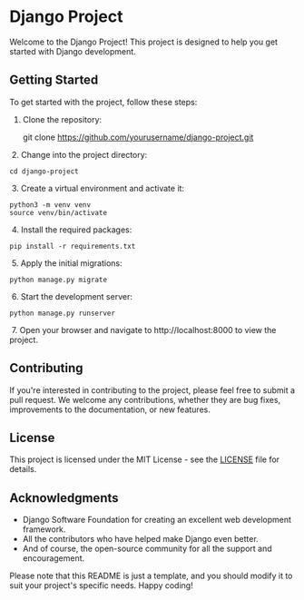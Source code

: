 ﻿# Django Project

Welcome to the Django Project! This project is designed to help you get started with Django development.

## Getting Started

To get started with the project, follow these steps:

1. Clone the repository:

    
    
    git clone https://github.com/yourusername/django-project.git


​
2. Change into the project directory:

    
    
    cd django-project


​
3. Create a virtual environment and activate it:



    python3 -m venv venv
    source venv/bin/activate


​
4. Install the required packages:



    pip install -r requirements.txt


​
5. Apply the initial migrations:



    python manage.py migrate


​
6. Start the development server:



    python manage.py runserver


​
7. Open your browser and navigate to http://localhost:8000 to view the project.



## Contributing

If you're interested in contributing to the project, please feel free to submit a pull request. We welcome any contributions, whether they are bug fixes, improvements to the documentation, or new features.

## License

This project is licensed under the MIT License - see the [LICENSE](LICENSE) file for details.

## Acknowledgments

- Django Software Foundation for creating an excellent web development framework.
- All the contributors who have helped make Django even better.
- And of course, the open-source community for all the support and encouragement.

Please note that this README is just a template, and you should modify it to suit your project's specific needs. Happy coding!
